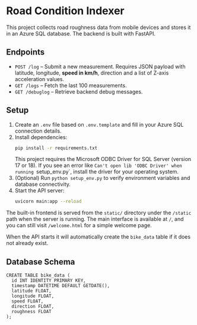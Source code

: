 # Road Condition Indexer

This project collects road roughness data from mobile devices and stores it in an Azure SQL database. The backend is built with FastAPI.

## Endpoints

- `POST /log` – Submit a new measurement. Requires JSON payload with latitude,
  longitude, **speed in km/h**, direction and a list of Z-axis acceleration values.
- `GET /logs` – Fetch the last 100 measurements.
- `GET /debuglog` – Retrieve backend debug messages.

## Setup

1. Create an `.env` file based on `.env.template` and fill in your Azure SQL connection details.
2. Install dependencies:
   ```bash
   pip install -r requirements.txt
   ```
   This project requires the Microsoft ODBC Driver for SQL Server
   (version 17 or 18). If you see an error like `Can't open lib 'ODBC Driver'
   when running `setup_env.py`, install the driver for your operating system.
3. (Optional) Run `python setup_env.py` to verify environment variables and database connectivity.
4. Start the API server:
   ```bash
   uvicorn main:app --reload
   ```

The built-in frontend is served from the `static/` directory under the
`/static` path when the server is running. The main interface is
available at `/`, and you can still visit `/welcome.html` for a simple
welcome page.

When the API starts it will automatically create the `bike_data` table
if it does not already exist.

## Database Schema

```
CREATE TABLE bike_data (
  id INT IDENTITY PRIMARY KEY,
  timestamp DATETIME DEFAULT GETDATE(),
  latitude FLOAT,
  longitude FLOAT,
  speed FLOAT,
  direction FLOAT,
  roughness FLOAT
);
```
